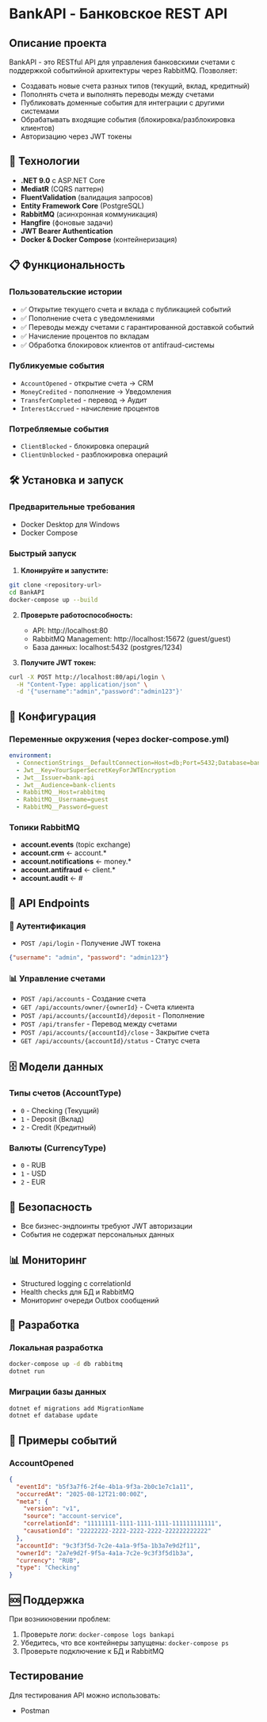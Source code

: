 # BankAPI - Банковское REST API

## Описание проекта

BankAPI - это RESTful API для управления банковскими счетами с поддержкой событийной архитектуры через RabbitMQ. Позволяет:

- Создавать новые счета разных типов (текущий, вклад, кредитный)
- Пополнять счета и выполнять переводы между счетами
- Публиковать доменные события для интеграции с другими системами
- Обрабатывать входящие события (блокировка/разблокировка клиентов)
- Авторизацию через JWT токены

## 🚀 Технологии

- **.NET 9.0** с ASP.NET Core
- **MediatR** (CQRS паттерн)
- **FluentValidation** (валидация запросов)
- **Entity Framework Core** (PostgreSQL)
- **RabbitMQ** (асинхронная коммуникация)
- **Hangfire** (фоновые задачи)
- **JWT Bearer Authentication**
- **Docker & Docker Compose** (контейнеризация)

## 📋 Функциональность

### Пользовательские истории
- ✅ Открытие текущего счета и вклада с публикацией событий
- ✅ Пополнение счета с уведомлениями
- ✅ Переводы между счетами с гарантированной доставкой событий
- ✅ Начисление процентов по вкладам
- ✅ Обработка блокировок клиентов от antifraud-системы

### Публикуемые события
- `AccountOpened` - открытие счета → CRM
- `MoneyCredited` - пополнение → Уведомления
- `TransferCompleted` - перевод → Аудит
- `InterestAccrued` - начисление процентов

### Потребляемые события
- `ClientBlocked` - блокировка операций
- `ClientUnblocked` - разблокировка операций

## 🛠 Установка и запуск

### Предварительные требования
- Docker Desktop для Windows
- Docker Compose

### Быстрый запуск

1. **Клонируйте и запустите:**
```bash
git clone <repository-url>
cd BankAPI
docker-compose up --build
```

2. **Проверьте работоспособность:**
   - API: http://localhost:80
   - RabbitMQ Management: http://localhost:15672 (guest/guest)
   - База данных: localhost:5432 (postgres/1234)

3. **Получите JWT токен:**
```bash
curl -X POST http://localhost:80/api/login \
  -H "Content-Type: application/json" \
  -d '{"username":"admin","password":"admin123"}'
```

## 🔧 Конфигурация

### Переменные окружения (через docker-compose.yml)
```yaml
environment:
  - ConnectionStrings__DefaultConnection=Host=db;Port=5432;Database=bankdb;Username=postgres;Password=1234
  - Jwt__Key=YourSuperSecretKeyForJWTEncryption
  - Jwt__Issuer=bank-api
  - Jwt__Audience=bank-clients
  - RabbitMQ__Host=rabbitmq
  - RabbitMQ__Username=guest
  - RabbitMQ__Password=guest
```

### Топики RabbitMQ
- **account.events** (topic exchange)
- **account.crm** ← account.*
- **account.notifications** ← money.*  
- **account.antifraud** ← client.*
- **account.audit** ← #

## 📡 API Endpoints

### 🔐 Аутентификация
- `POST /api/login` - Получение JWT токена
```json
{"username": "admin", "password": "admin123"}
```

### 📊 Управление счетами
- `POST /api/accounts` - Создание счета
- `GET /api/accounts/owner/{ownerId}` - Счета клиента
- `POST /api/accounts/{accountId}/deposit` - Пополнение
- `POST /api/transfer` - Перевод между счетами
- `POST /api/accounts/{accountId}/close` - Закрытие счета
- `GET /api/accounts/{accountId}/status` - Статус счета

## 🗄 Модели данных

### Типы счетов (AccountType)
- `0` - Checking (Текущий)
- `1` - Deposit (Вклад) 
- `2` - Credit (Кредитный)

### Валюты (CurrencyType)
- `0` - RUB
- `1` - USD
- `2` - EUR

## 🔐 Безопасность

- Все бизнес-эндпоинты требуют JWT авторизации
- События не содержат персональных данных

## 📊 Мониторинг

- Structured logging с correlationId
- Health checks для БД и RabbitMQ
- Мониторинг очереди Outbox сообщений

## 🔧 Разработка

### Локальная разработка
```bash
docker-compose up -d db rabbitmq
dotnet run
```

### Миграции базы данных
```bash
dotnet ef migrations add MigrationName
dotnet ef database update
```

## 📝 Примеры событий

### AccountOpened
```json
{
  "eventId": "b5f3a7f6-2f4e-4b1a-9f3a-2b0c1e7c1a11",
  "occurredAt": "2025-08-12T21:00:00Z",
  "meta": {
    "version": "v1",
    "source": "account-service",
    "correlationId": "11111111-1111-1111-1111-111111111111",
    "causationId": "22222222-2222-2222-2222-222222222222"
  },
  "accountId": "9c3f3f5d-7c2e-4a1a-9f5a-1b3a7e9d2f11",
  "ownerId": "2a7e9d2f-9f5a-4a1a-7c2e-9c3f3f5d1b3a",
  "currency": "RUB",
  "type": "Checking"
}
```

## 🆘 Поддержка

При возникновении проблем:
1. Проверьте логи: `docker-compose logs bankapi`
2. Убедитесь, что все контейнеры запущены: `docker-compose ps`
3. Проверьте подключение к БД и RabbitMQ

## Тестирование

Для тестирования API можно использовать:
- Postman
